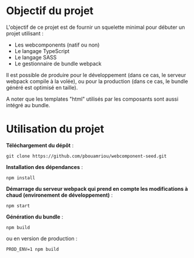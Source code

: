 # Objectif du projet

L'objectif de ce projet est de fournir un squelette minimal pour débuter un projet utilisant :
   + Les webcomponents (natif ou non)
   + Le langage TypeScript
   + Le langage SASS
   + Le gestionnaire de bundle webpack

Il est possible de produire pour le développement (dans ce cas, le serveur webpack compile à la volée), ou pour la production (dans ce cas, le bundle généré est optimisé en taille).

A noter que les templates "html" utilisés par les composants sont aussi intégré au bundle.

# Utilisation du projet

**Téléchargement du dépôt** :

```shell
git clone https://github.com/pbouamriou/webcomponent-seed.git
```

**Installation des dépendances** :

```shell
npm install
```

**Démarrage du serveur webpack qui prend en compte les modifications à chaud (environement de développement)** :

```shell
npm start
```

**Génération du bundle** :

```shell
npm build
```

ou en version de production :

```shell
PROD_ENV=1 npm build
```
